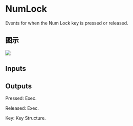 # NumLock

Events for when the Num Lock key is pressed or released.

## 图示

![]($-20221218-19262348.png)

## Inputs

## Outputs

Pressed: Exec.

Released: Exec.

Key: Key Structure.

